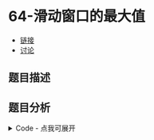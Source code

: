 # 64-滑动窗口的最大值

- [链接](https://www.nowcoder.com/practice/1624bc35a45c42c0bc17d17fa0cba788)
- [讨论](https://www.nowcoder.com/questionTerminal/1624bc35a45c42c0bc17d17fa0cba788)

## 题目描述

## 题目分析

<details>
<summary>Code - 点我可展开</summary>

<<<@/books/code/jz/64.cpp

</details>

